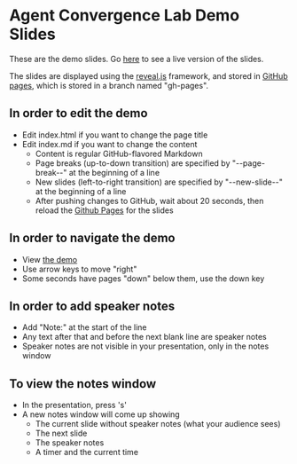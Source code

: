 # Agent Convergence Lab Demo Slides

These are the demo slides.  Go  [here](http://rylarson.github.io/tao-chef-talk) to see a live version of the slides.

The slides are displayed using the [reveal.js](http://lab.hakim.se/reveal-js/) framework, and stored in [GitHub pages](https://help.github.com/enterprise/2.0/user/articles/user-organization-and-project-pages/), which is stored in a branch named "gh-pages".

## In order to edit the demo
* Edit index.html if you want to change the page title
* Edit index.md if you want to change the content
  * Content is regular GitHub-flavored Markdown
  * Page breaks (up-to-down transition) are specified by "--page-break--" at the beginning of a line
  * New slides (left-to-right transition) are specified by "--new-slide--" at the beginning of a line
  * After pushing changes to GitHub, wait about 20 seconds, then reload the [Github Pages](http://rylarson.github.io/tao-chef-talk) for the slides

## In order to navigate the demo
* View [the demo](http://rylarson.github.io/tao-chef-talk)
* Use arrow keys to move "right"
* Some seconds have pages "down" below them, use the down key

## In order to add speaker notes
* Add "Note:" at the start of the line
* Any text after that and before the next blank line are speaker notes
* Speaker notes are not visible in your presentation, only in the notes window

## To view the notes window
* In the presentation, press 's'
* A new notes window will come up showing
  * The current slide without speaker notes (what your audience sees)
  * The next slide
  * The speaker notes
  * A timer and the current time
